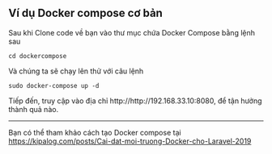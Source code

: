 <article class="markdown-body entry-content container-lg" itemprop="text">
  <h1>Ví dụ Docker compose cơ bản</h1>
  <p>Sau khi Clone code về bạn vào thư mục chứa Docker Compose bằng lệnh sau</p>
  <pre><code>cd dockercompose</code></pre>
  <p>Và chúng ta sẽ chạy lên thử với câu lệnh</p>
  <pre><code>sudo docker-compose up -d</code></pre>
  <p>Tiếp đến, truy cập vào địa chỉ http://http://192.168.33.10:8080, để tận hưởng thành quả nào.</p>
  <hr>
  <p>Bạn có thể tham khảo cách tạo Docker compose tại <a href="https://kipalog.com/posts/Cai-dat-moi-truong-Docker-cho-Laravel-2019" rel="nofollow">https://kipalog.com/posts/Cai-dat-moi-truong-Docker-cho-Laravel-2019</a></p>
</article>
